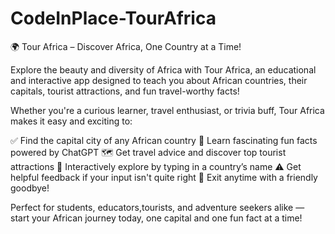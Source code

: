 # CodeInPlace-TourAfrica
🌍 Tour Africa – Discover Africa, One Country at a Time!

Explore the beauty and diversity of Africa with Tour Africa, an educational and interactive app designed to teach you about African countries, their capitals, tourist attractions, and fun travel-worthy facts!

Whether you're a curious learner, travel enthusiast, or trivia buff, Tour Africa makes it easy and exciting to:

✅ Find the capital city of any African country
🎉 Learn fascinating fun facts powered by ChatGPT
🗺️ Get travel advice and discover top tourist attractions
💬 Interactively explore by typing in a country’s name
⚠️ Get helpful feedback if your input isn't quite right
👋 Exit anytime with a friendly goodbye!

Perfect for students, educators,tourists, and adventure seekers alike — start your African journey today, one capital and one fun fact at a time!
